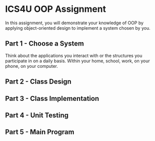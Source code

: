 # ICS4U OOP Assignment

In this assignment, you will demonstrate your knowledge of OOP by applying object-oriented design to implement a system chosen by you.

## Part 1 - Choose a System
Think about the applications you interact with or the structures you participate in on a daily basis.  Within your home, school, work, on your phone, on your computer. 

## Part 2 - Class Design
## Part 3 - Class Implementation
## Part 4 - Unit Testing
## Part 5 - Main Program
